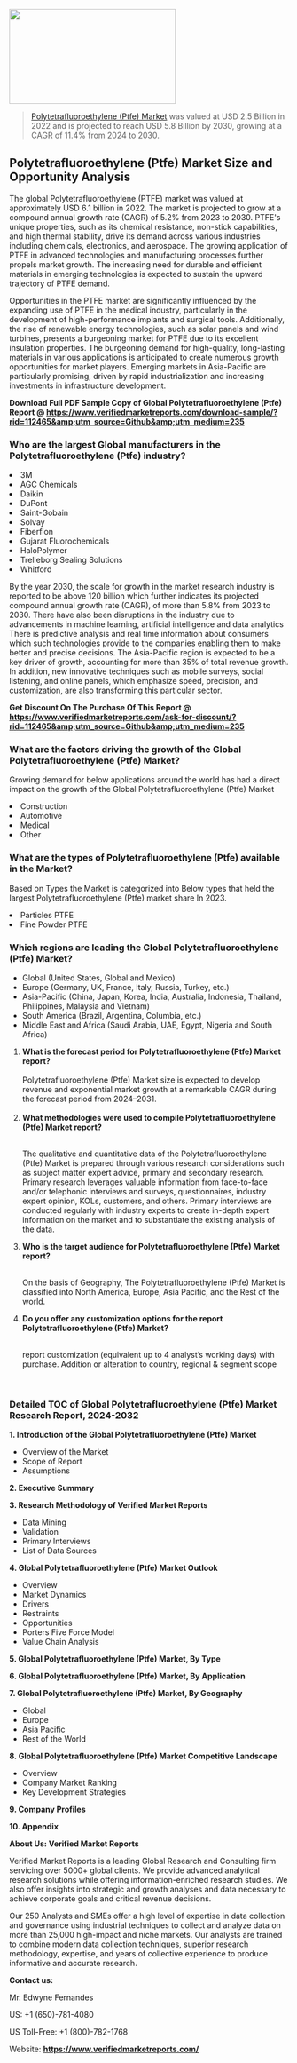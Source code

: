 <img src="https://ffe5etoiles.com/wp-content/uploads/2024/12/MST1-300x171.png" alt="" width="300" height="171" class="alignnone size-medium wp-image-20088" /><blockquote><p><p><a href="https://www.verifiedmarketreports.com/download-sample/?rid=112465&utm_source=Github&utm_medium=235" target="_blank">Polytetrafluoroethylene (Ptfe) Market</a> was valued at USD 2.5 Billion in 2022 and is projected to reach USD 5.8 Billion by 2030, growing at a CAGR of 11.4% from 2024 to 2030.</p></blockquote><p><h2>Polytetrafluoroethylene (Ptfe) Market Size and Opportunity Analysis</h2> <p>The global Polytetrafluoroethylene (PTFE) market was valued at approximately USD 6.1 billion in 2022. The market is projected to grow at a compound annual growth rate (CAGR) of 5.2% from 2023 to 2030. PTFE's unique properties, such as its chemical resistance, non-stick capabilities, and high thermal stability, drive its demand across various industries including chemicals, electronics, and aerospace. The growing application of PTFE in advanced technologies and manufacturing processes further propels market growth. The increasing need for durable and efficient materials in emerging technologies is expected to sustain the upward trajectory of PTFE demand.</p> <p>Opportunities in the PTFE market are significantly influenced by the expanding use of PTFE in the medical industry, particularly in the development of high-performance implants and surgical tools. Additionally, the rise of renewable energy technologies, such as solar panels and wind turbines, presents a burgeoning market for PTFE due to its excellent insulation properties. The burgeoning demand for high-quality, long-lasting materials in various applications is anticipated to create numerous growth opportunities for market players. Emerging markets in Asia-Pacific are particularly promising, driven by rapid industrialization and increasing investments in infrastructure development.</p> </p><p class=""><strong>Download Full PDF Sample Copy of Global Polytetrafluoroethylene (Ptfe) Report @ <a href="https://www.verifiedmarketreports.com/download-sample/?rid=112465&amp;utm_source=Github&amp;utm_medium=235" target="_blank">https://www.verifiedmarketreports.com/download-sample/?rid=112465&amp;utm_source=Github&amp;utm_medium=235</a></strong></p><h3 id="" class="">Who are the largest Global manufacturers in the Polytetrafluoroethylene (Ptfe) industry?</h3><p><li>3M</li><li> AGC Chemicals</li><li> Daikin</li><li> DuPont</li><li> Saint-Gobain</li><li> Solvay</li><li> Fiberflon</li><li> Gujarat Fluorochemicals</li><li> HaloPolymer</li><li> Trelleborg Sealing Solutions</li><li> Whitford</li></p><div class=""><div class="" dir="" data-message-author-role="" data-message-id="" data-message-model-slug=""><div class=""><div class=""><div class=""><div class="" dir="" data-message-author-role="" data-message-id="" data-message-model-slug=""><div class=""><div class=""><p>By the year 2030, the scale for growth in the market research industry is reported to be above 120 billion which further indicates its projected compound annual growth rate (CAGR), of more than 5.8% from 2023 to 2030. There have also been disruptions in the industry due to advancements in machine learning, artificial intelligence and data analytics There is predictive analysis and real time information about consumers which such technologies provide to the companies enabling them to make better and precise decisions. The Asia-Pacific region is expected to be a key driver of growth, accounting for more than 35% of total revenue growth. In addition, new innovative techniques such as mobile surveys, social listening, and online panels, which emphasize speed, precision, and customization, are also transforming this particular sector.</p><p><strong>Get Discount On The Purchase Of This Report @&nbsp; <a href="https://www.verifiedmarketreports.com/ask-for-discount/?rid=112465&amp;utm_source=Github&amp;utm_medium=235" target="_blank">https://www.verifiedmarketreports.com/ask-for-discount/?rid=112465&amp;utm_source=Github&amp;utm_medium=235</a></strong></p></div></div></div></div></div></div></div></div><h3 id="" class="">What are the factors driving the growth of the Global Polytetrafluoroethylene (Ptfe) Market?</h3><p id="" class="">Growing demand for below applications around the world has had a direct impact on the growth of the Global Polytetrafluoroethylene (Ptfe) Market</p><p id="" class=""><li>Construction</li><li> Automotive</li><li> Medical</li><li> Other</li></p><h3 id="" class="">What are the types of Polytetrafluoroethylene (Ptfe) available in the Market?</h3><p id="" class="">Based on Types the Market is categorized into Below types that held the largest Polytetrafluoroethylene (Ptfe) market share In 2023.</p><p id="" class=""><li>Particles PTFE</li><li> Fine Powder PTFE</li></p><h3 id="" class="">Which regions are leading the Global Polytetrafluoroethylene (Ptfe) Market?</h3><ul><li>Global (United States, Global and Mexico)</li><li>Europe (Germany, UK, France, Italy, Russia, Turkey, etc.)</li><li>Asia-Pacific (China, Japan, Korea, India, Australia, Indonesia, Thailand, Philippines, Malaysia and Vietnam)</li><li>South America (Brazil, Argentina, Columbia, etc.)</li><li>Middle East and Africa (Saudi Arabia, UAE, Egypt, Nigeria and South Africa)</li></ul><p><ol><li><strong>What is the forecast period for Polytetrafluoroethylene (Ptfe) Market report?<br /></strong><br /><span data-sheets-root="1" data-sheets-value="{&quot;1&quot;:2,&quot;2&quot;:&quot;XXXX size is expected to develop revenue and exponential market growth at a remarkable CAGR during the forecast period from 2024&ndash;2030.&quot;}" data-sheets-userformat="{&quot;2&quot;:12674,&quot;4&quot;:{&quot;1&quot;:2,&quot;2&quot;:16776960},&quot;10&quot;:2,&quot;11&quot;:0,&quot;15&quot;:&quot;Arial&quot;,&quot;16&quot;:12}">Polytetrafluoroethylene (Ptfe) Market size is expected to develop revenue and exponential market growth at a remarkable CAGR during the forecast period from 2024&ndash;2031.</span><br /><br /></li><li><strong>What methodologies were used to compile Polytetrafluoroethylene (Ptfe) Market report?<br /><br /></strong><p>The qualitative and quantitative data of the&nbsp;Polytetrafluoroethylene (Ptfe) Market is prepared through various research considerations such as subject matter expert advice, primary and secondary research. Primary research leverages valuable information from face-to-face and/or telephonic interviews and surveys, questionnaires, industry expert opinion, KOLs, customers, and others. Primary interviews are conducted regularly with industry experts to create in-depth expert information on the market and to substantiate the existing analysis of the data.&nbsp;</p></li><li><strong>Who is the target audience for Polytetrafluoroethylene (Ptfe) Market report?<br /><br /></strong><p>On the basis of Geography, The&nbsp;Polytetrafluoroethylene (Ptfe) Market is classified into North America, Europe, Asia Pacific, and the Rest of the world.</p></li><li><strong>Do you offer any customization options for the report Polytetrafluoroethylene (Ptfe) Market?<br /><br /></strong><p>report customization (equivalent up to 4 analyst&rsquo;s working days) with purchase. Addition or alteration to country, regional &amp; segment scope</p><p>&nbsp;</p></li></ol></p><h3 id="" class="">Detailed TOC of Global Polytetrafluoroethylene (Ptfe) Market Research Report, 2024-2032</h3><p id="" class=""><strong>1. Introduction of the Global Polytetrafluoroethylene (Ptfe) Market</strong></p><ul><li>Overview of the Market</li><li>Scope of Report</li><li>Assumptions</li></ul><p id="" class=""><strong>2. Executive Summary</strong></p><p id="" class=""><strong>3. Research Methodology of&nbsp;Verified Market Reports</strong></p><ul><li>Data Mining</li><li>Validation</li><li>Primary Interviews</li><li>List of Data Sources</li></ul><p id="" class=""><strong>4. Global Polytetrafluoroethylene (Ptfe) Market Outlook</strong></p><ul><li>Overview</li><li>Market Dynamics</li><li>Drivers</li><li>Restraints</li><li>Opportunities</li><li>Porters Five Force Model</li><li>Value Chain Analysis</li></ul><p id="" class=""><strong>5. Global Polytetrafluoroethylene (Ptfe) Market, By&nbsp;Type</strong></p><p id="" class=""><strong>6. Global Polytetrafluoroethylene (Ptfe) Market, By Application</strong></p><p id="" class=""><strong>7. Global Polytetrafluoroethylene (Ptfe) Market, By Geography</strong></p><ul><li>Global</li><li>Europe</li><li>Asia Pacific</li><li>Rest of the World</li></ul><p id="" class=""><strong>8. Global Polytetrafluoroethylene (Ptfe) Market Competitive Landscape</strong></p><ul><li>Overview</li><li>Company Market Ranking</li><li>Key Development Strategies</li></ul><p id="" class=""><strong>9. Company Profiles</strong></p><p id="" class=""><strong>10. Appendix</strong></p><p id="" class=""><strong>About Us: Verified Market Reports</strong></p><p id="" class="">Verified Market Reports is a leading Global Research and Consulting firm servicing over 5000+ global clients. We provide advanced analytical research solutions while offering information-enriched research studies. We also offer insights into strategic and growth analyses and data necessary to achieve corporate goals and critical revenue decisions.</p><p id="" class="">Our 250 Analysts and SMEs offer a high level of expertise in data collection and governance using industrial techniques to collect and analyze data on more than 25,000 high-impact and niche markets. Our analysts are trained to combine modern data collection techniques, superior research methodology, expertise, and years of collective experience to produce informative and accurate research.</p><p id="" class=""><strong>Contact us:</strong></p><p id="" class="">Mr. Edwyne Fernandes</p><p id="" class="">US: +1 (650)-781-4080</p><p id="" class="">US Toll-Free: +1 (800)-782-1768</p><p id="" class="">Website: <a target="" data-test-app-aware-link=""><strong>https://www.verifiedmarketreports.com/</strong></a></p>

